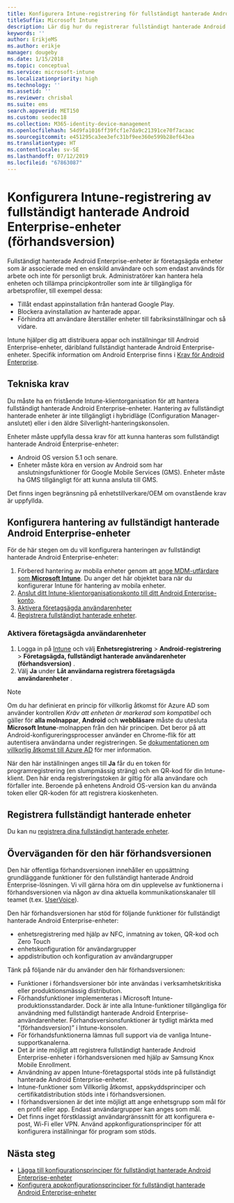 ```yaml
---
title: Konfigurera Intune-registrering för fullständigt hanterade Android Enterprise-enheter
titleSuffix: Microsoft Intune
description: Lär dig hur du registrerar fullständigt hanterade Android Enterprise-enheter i Intune.
keywords: ''
author: ErikjeMS
ms.author: erikje
manager: dougeby
ms.date: 1/15/2018
ms.topic: conceptual
ms.service: microsoft-intune
ms.localizationpriority: high
ms.technology: ''
ms.assetid: ''
ms.reviewer: chrisbal
ms.suite: ems
search.appverid: MET150
ms.custom: seodec18
ms.collection: M365-identity-device-management
ms.openlocfilehash: 54d9fa1016ff39fcf1e7da9c21391ce70f7acaac
ms.sourcegitcommit: e451295ca3ee3efc31bf9ee360e599b28ef643ea
ms.translationtype: HT
ms.contentlocale: sv-SE
ms.lasthandoff: 07/12/2019
ms.locfileid: "67863087"
---
```

# <a name="set-up-intune-enrollment-of-android-enterprise-fully-managed-devices-preview"></a>Konfigurera Intune-registrering av fullständigt hanterade Android Enterprise-enheter (förhandsversion)

Fullständigt hanterade Android Enterprise-enheter är företagsägda enheter som är associerade med en enskild användare och som endast används för arbete och inte för personligt bruk. Administratörer kan hantera hela enheten och tillämpa principkontroller som inte är tillgängliga för arbetsprofiler, till exempel dessa:
- Tillåt endast appinstallation från hanterad Google Play.
- Blockera avinstallation av hanterade appar.
- Förhindra att användare återställer enheter till fabriksinställningar och så vidare.

Intune hjälper dig att distribuera appar och inställningar till Android Enterprise-enheter, däribland fullständigt hanterade Android Enterprise-enheter. Specifik information om Android Enterprise finns i [Krav för Android Enterprise](https://support.google.com/work/android/answer/6174145?hl=en&ref_topic=6151012).

## <a name="technical-requirements"></a>Tekniska krav

Du måste ha en fristående Intune-klientorganisation för att hantera fullständigt hanterade Android Enterprise-enheter. Hantering av fullständigt hanterade enheter är inte tillgängligt i hybridläge (Configuration Manager-anslutet) eller i den äldre Silverlight-hanteringskonsolen.

Enheter måste uppfylla dessa krav för att kunna hanteras som fullständigt hanterade Android Enterprise-enheter:

- Android OS version 5.1 och senare.
- Enheter måste köra en version av Android som har anslutningsfunktioner för Google Mobile Services (GMS). Enheter måste ha GMS tillgängligt för att kunna ansluta till GMS.

Det finns ingen begränsning på enhetstillverkare/OEM om ovanstående krav är uppfyllda.

## <a name="set-up-android-enterprise-fully-managed-device-management"></a>Konfigurera hantering av fullständigt hanterade Android Enterprise-enheter

För de här stegen om du vill konfigurera hanteringen av fullständigt hanterade Android Enterprise-enheter:

1. Förbered hantering av mobila enheter genom att [ange MDM-utfärdare som **Microsoft Intune**](mdm-authority-set.md). Du anger det här objektet bara när du konfigurerar Intune för hantering av mobila enheter.
2. [Anslut ditt Intune-klientorganisationskonto till ditt Android Enterprise-konto](connect-intune-android-enterprise.md).
3. [Aktivera företagsägda användarenheter](#enable-corporate-owned-user-devices)
4. [Registrera fullständigt hanterade enheter](#enroll-the-fully-managed-devices).

### <a name="enable-corporate-owned-user-devices"></a>Aktivera företagsägda användarenheter

1. Logga in på [Intune](https://go.microsoft.com/fwlink/?linkid=2090973) och välj **Enhetsregistrering** > **Android-registrering** > **Företagsägda, fullständigt hanterade användarenheter (förhandsversion)** .
2. Välj **Ja** under **Låt användarna registrera företagsägda användarenheter** .

> [!NOTE]
> Om du har definierat en princip för villkorlig åtkomst för Azure AD som använder kontrollen *Kräv att enheten är markerad som kompatibel* och gäller för **alla molnappar**, **Android** och **webbläsare** måste du utesluta **Microsoft Intune**-molnappen från den här principen. Det beror på att Android-konfigureringsprocesser använder en Chrome-flik för att autentisera användarna under registreringen. Se [dokumentationen om villkorlig åtkomst till Azure AD](https://docs.microsoft.com/azure/active-directory/conditional-access/) för mer information.

När den här inställningen anges till **Ja** får du en token för programregistrering (en slumpmässig sträng) och en QR-kod för din Intune-klient. Den här enda registreringstoken är giltig för alla användare och förfaller inte. Beroende på enhetens Android OS-version kan du använda token eller QR-koden för att registrera kioskenheten.

## <a name="enroll-the-fully-managed-devices"></a>Registrera fullständigt hanterade enheter
Du kan nu [registrera dina fullständigt hanterade enheter](android-dedicated-devices-fully-managed-enroll.md).

## <a name="considerations-for-this-preview-feature"></a>Överväganden för den här förhandsversionen
Den här offentliga förhandsversionen innehåller en uppsättning grundläggande funktioner för den fullständigt hanterade Android Enterprise-lösningen. Vi vill gärna höra om din upplevelse av funktionerna i förhandsversionen via någon av dina aktuella kommunikationskanaler till teamet (t.ex. [UserVoice](https://microsoftintune.uservoice.com/forums/291681-ideas?category_id=210853)).

Den här förhandsversionen har stöd för följande funktioner för fullständigt hanterade Android Enterprise-enheter:
- enhetsregistrering med hjälp av NFC, inmatning av token, QR-kod och Zero Touch
- enhetskonfiguration för användargrupper
- appdistribution och konfiguration av användargrupper


Tänk på följande när du använder den här förhandsversionen:
- Funktioner i förhandsversioner bör inte användas i verksamhetskritiska eller produktionsmässig distribution. 
- Förhandsfunktioner implementeras i Microsoft Intune-produktionsstandarder. Dock är inte alla Intune-funktioner tillgängliga för användning med fullständigt hanterade Android Enterprise-användarenheter. Förhandsversionsfunktioner är tydligt märkta med ”(förhandsversion)” i Intune-konsolen. 
- För förhandsfunktionerna lämnas full support via de vanliga Intune-supportkanalerna.
- Det är inte möjligt att registrera fullständigt hanterade Android Enterprise-enheter i förhandsversionen med hjälp av Samsung Knox Mobile Enrollment. 
- Användning av appen Intune-företagsportal stöds inte på fullständigt hanterade Android Enterprise-enheter. 
- Intune-funktioner som Villkorlig åtkomst, appskyddsprinciper och certifikatdistribution stöds inte i förhandsversionen. 
- I förhandsversionen är det inte möjligt att ange enhetsgrupp som mål för en profil eller app. Endast användargrupper kan anges som mål. 
- Det finns inget förstklassigt användargränssnitt för att konfigurera e-post, Wi-Fi eller VPN. Använd appkonfigurationsprinciper för att konfigurera inställningar för program som stöds.

## <a name="next-steps"></a>Nästa steg
- [Lägga till konfigurationsprinciper för fullständigt hanterade Android Enterprise-enheter](device-restrictions-android-for-work.md#device-owner-only)
- [Konfigurera appkonfigurationsprinciper för fullständigt hanterade Android Enterprise-enheter](app-configuration-policies-use-android.md)

